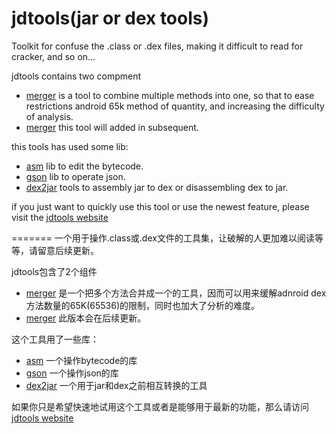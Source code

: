 jdtools(jar or dex tools)
=======

Toolkit for confuse the .class or .dex files, making it difficult to read for cracker, and so on...

jdtools contains two compment

- [merger](https://github.com/noverguo/jdtools/tree/master/merger) is a tool to combine multiple methods into one, so that to ease restrictions android 65k method of quantity, and increasing the difficulty of analysis.    
- [merger](https://github.com/noverguo/jdtools/tree/master/merger) this tool will added in subsequent.

this tools has used some lib:
  - [asm](http://asm.ow2.org/) lib to edit the bytecode. 
  - [gson](http://code.google.com/p/google-gson/) lib to operate json.
  - [dex2jar](http://code.google.com/p/dex2jar/) tools to assembly jar to dex or disassembling dex to jar.

if you just want to quickly use this tool or use the newest feature, please visit the
[jdtools website](http://hanjiewu.cs0309.3g.qq.com/webapp_scan/security_lab/jar/)

=======
一个用于操作.class或.dex文件的工具集，让破解的人更加难以阅读等等，请留意后续更新。

jdtools包含了2个组件

- [merger](https://github.com/noverguo/jdtools/tree/master/merger) 是一个把多个方法合并成一个的工具，因而可以用来缓解adnroid dex方法数量的65K(65536)的限制，同时也加大了分析的难度。
- [merger](https://github.com/noverguo/jdtools/tree/jc)
此版本会在后续更新。


这个工具用了一些库：
  - [asm](http://asm.ow2.org/) 一个操作bytecode的库
  - [gson](http://code.google.com/p/google-gson/) 一个操作json的库
  - [dex2jar](http://code.google.com/p/dex2jar/) 一个用于jar和dex之前相互转换的工具

如果你只是希望快速地试用这个工具或者是能够用于最新的功能，那么请访问
[jdtools website](http://hanjiewu.cs0309.3g.qq.com/webapp_scan/security_lab/jar/)

